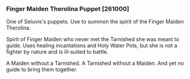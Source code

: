 ### Finger Maiden Therolina Puppet [261000]

One of Seluvis's puppets. Use to summon the spirit of the Finger Maiden Therolina.

Spirit of Finger Maiden who never met the Tarnished she was meant to guide. Uses healing incantations and Holy Water Pots, but she is not a fighter by nature and is ill-suited to battle.

A Maiden without a Tarnished. A Tarnished without a Maiden. And yet no guide to bring them together.